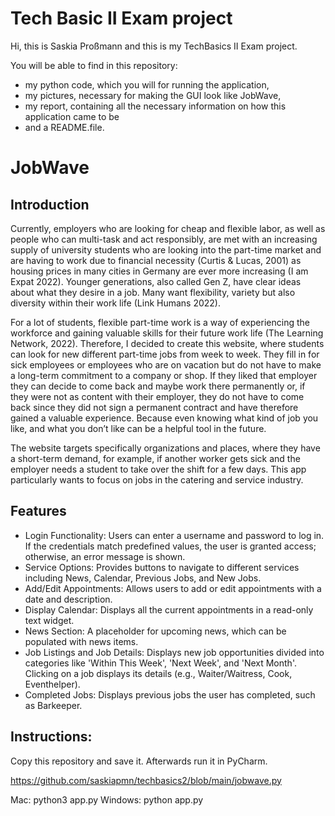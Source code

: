 # Tech Basic II Exam project

Hi, this is Saskia Proßmann and this is my TechBasics II Exam project.

You will be able to find in this repository: 

- my python code, which you will for running the application, 
- my pictures, necessary for making the GUI look like JobWave,
- my report, containing all the necessary information on how this application came to be
- and a README.file.

 # JobWave

## Introduction

Currently, employers who are looking for cheap and flexible labor, as well as people who can multi-task and act responsibly, are met with an increasing supply of university students who are looking into the part-time market and are having to work due to financial necessity (Curtis & Lucas, 2001) as housing prices in many cities in Germany are ever more increasing (I am Expat 2022). Younger generations, also called Gen Z, have clear ideas about what they desire in a job. Many want flexibility, variety but also diversity within their work life (Link Humans 2022).

For a lot of students, flexible part-time work is a way of experiencing the workforce and gaining valuable skills for their future work life (The Learning Network, 2022). Therefore, I decided to create this website, where students can look for new different part-time jobs from week to week. They fill in for sick employees or employees who are on vacation but do not have to make a long-term commitment to a company or shop.  If they liked that employer they can decide to come back and maybe work there permanently or, if they were not as content with their employer, they do not have to come back since they did not sign a permanent contract and have therefore gained a valuable experience. Because even knowing what kind of job you like, and what you don’t like can be a helpful tool in the future.

The website targets specifically organizations and places, where they have a short-term demand, for example, if another worker gets sick and the employer needs a student to take over the shift for a few days. This app particularly wants to focus on jobs in the catering and service industry. 


## Features

- Login Functionality: Users can enter a username and password to log in. If the credentials match predefined values, the user is granted access; otherwise, an error message is shown.
- Service Options: Provides buttons to navigate to different services including News, Calendar, Previous Jobs, and New Jobs.
- Add/Edit Appointments: Allows users to add or edit appointments with a date and description.
- Display Calendar: Displays all the current appointments in a read-only text widget.
- News Section: A placeholder for upcoming news, which can be populated with news items.
- Job Listings and Job Details: Displays new job opportunities divided into categories like 'Within This Week', 'Next Week', and 'Next Month'. Clicking on a job displays its details (e.g., Waiter/Waitress, Cook, Eventhelper).
- Completed Jobs: Displays previous jobs the user has completed, such as Barkeeper.


## Instructions: 

Copy this repository and save it. Afterwards run it in PyCharm.

https://github.com/saskiapmn/techbasics2/blob/main/jobwave.py

Mac: python3 app.py
Windows: python app.py

